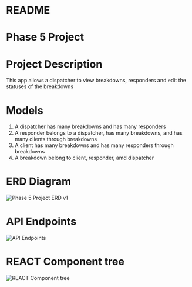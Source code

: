 # README
# Phase 5 Project

# Project Description
This app allows a dispatcher to view breakdowns, responders and edit the statuses of the breakdowns

# Models
1. A dispatcher has many breakdowns and has many responders
2. A responder belongs to a dispatcher, has many breakdowns, and has many clients through breakdowns
3. A client has many breakdowns and has many responders through breakdowns
4. A breakdown belong to client, responder, amd dispatcher

# ERD Diagram
![Phase 5 Project ERD v1](https://user-images.githubusercontent.com/116747565/225165146-185642a1-e7bb-4959-913c-af2c9b68a69f.png)


# API Endpoints
![API Endpoints](https://user-images.githubusercontent.com/116747565/225165595-ea8223cc-8954-4041-b8fc-f298840604d1.png)


# REACT Component tree
![REACT Component tree](https://user-images.githubusercontent.com/116747565/225166001-07f87042-5af8-473a-ab48-736a0bac77ed.png)
